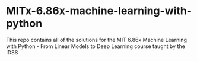 # MITx-6.86x-machine-learning-with-python
This repo contains all of the solutions for the MIT 6.86x Machine Learning with Python - From Linear Models to Deep Learning course taught by the IDSS 
